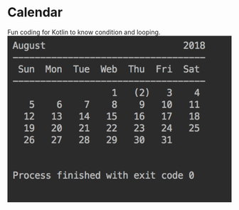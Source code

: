 # Calendar
Fun coding for Kotlin to know condition and looping.
<img src="https://github.com/Htet-Aung-Lin/Calendar/blob/master/Screen%20Shot%202018-08-13%20at%2012.39.13%20PM.png"/>
